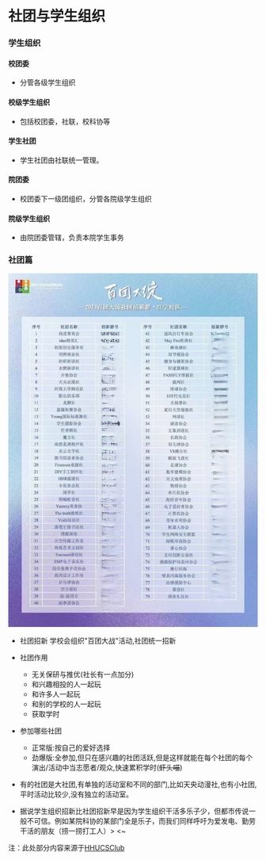 # 社团与学生组织

### 学生组织

#### 校团委

- 分管各级学生组织

#### 校级学生组织

- 包括校团委，社联，校科协等

#### 学生社团

- 学生社团由社联统一管理。

#### 院团委

- 校团委下一级团组织，分管各院级学生组织

#### 院级学生组织

- 由院团委管辖，负责本院学生事务

### 社团篇

![河海大学社团](image/社团与学生组织/1723474962608.png)

- 社团招新
  学校会组织"百团大战"活动,社团统一招新
- 社团作用
  - 无关保研与推优(社长有一点加分)
  - 和兴趣相投的人一起玩
  - 和许多人一起玩
  - 和别的学校的人一起玩
  - 获取学时
- 参加哪些社团
  - 正常版:按自己的爱好选择
  - 劲爆版:全参加,但只在感兴趣的社团活跃,但是这样就能在每个社团的每个演出/活动中当志愿者/观众,快速累积学时(~~虾头喵~~)

- 有的社团是大社团,有单独的活动室和不同的部门,比如天央动漫社,也有小社团,平时活动比较少,没有独立的活动室。

- 据说学生组织招新比社团招新早是因为学生组织干活多乐子少，但都市传说一般不可信。例如某院科协的某部门全是乐子，而我们同样呼吁为爱发电、勤劳干活的朋友（捞一捞打工人）> <~

注：此处部分内容来源于[HHUCSClub](https://moska1ro.github.io/hhucsclub_test/Join%20Us/CampusRelation.html)
